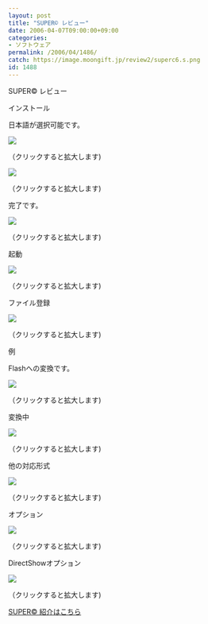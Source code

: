 ```yaml
---
layout: post
title: "SUPER© レビュー"
date: 2006-04-07T09:00:00+09:00
categories:
- ソフトウェア
permalink: /2006/04/1486/
catch: https://image.moongift.jp/review2/superc6.s.png
id: 1488
---
```

SUPER© レビュー  
<!--more-->

インストール

  

日本語が選択可能です。

  

[![](https://image.moongift.jp/review2/superc1.s.png)](https://image.moongift.jp/review2/superc1.png)  
  
（クリックすると拡大します)

  

[![](https://image.moongift.jp/review2/superc2.s.png)](https://image.moongift.jp/review2/superc2.png)  
  
（クリックすると拡大します)

  

完了です。

  

[![](https://image.moongift.jp/review2/superc3.s.png)](https://image.moongift.jp/review2/superc3.png)  
  
（クリックすると拡大します)

  

起動

  

[![](https://image.moongift.jp/review2/superc4.s.png)](https://image.moongift.jp/review2/superc4.png)  
  
（クリックすると拡大します)

  

ファイル登録

  

[![](https://image.moongift.jp/review2/superc5.s.png)](https://image.moongift.jp/review2/superc5.png)  
  
（クリックすると拡大します)

  

例

  

Flashへの変換です。

  

[![](https://image.moongift.jp/review2/superc6.s.png)](https://image.moongift.jp/review2/superc6.png)  
  
（クリックすると拡大します)

  

変換中

  

[![](https://image.moongift.jp/review2/superc7.s.png)](https://image.moongift.jp/review2/superc7.png)  
  
（クリックすると拡大します)

  

他の対応形式

  

[![](https://image.moongift.jp/review2/superc8.s.png)](https://image.moongift.jp/review2/superc8.png)  
  
（クリックすると拡大します)

  

オプション

  

[![](https://image.moongift.jp/review2/superc9.s.png)](https://image.moongift.jp/review2/superc9.png)  
  
（クリックすると拡大します)

  

DirectShowオプション

  

[![](https://image.moongift.jp/review2/superc10.s.png)](https://image.moongift.jp/review2/superc10.png)  
  
（クリックすると拡大します)

  

[SUPER© 紹介はこちら](http://oss.moongift.jp/intro/i-1482.html)

